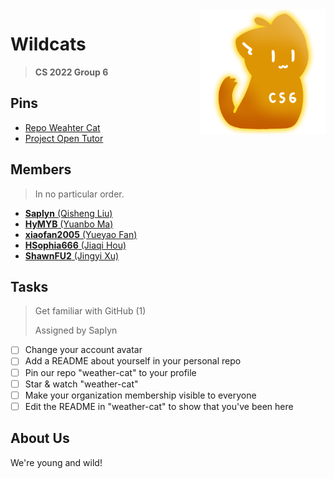 <img src="https://github.com/CS-2022-Group-6/weahter-cat/raw/main/assets/CS6_Icon.png" align=right />

# Wildcats 

> **CS 2022 Group 6**

## Pins

- [Repo Weahter Cat](https://github.com/CS-2022-Group-6/weahter-cat)
- [Project Open Tutor](https://github.com/CS-2022-Group-6/open-tutor)

## Members

> In no particular order.

- [**Saplyn** (Qisheng Liu)](https://github.com/Saplyn)
- [**HyMYB** (Yuanbo Ma)](https://github.com/HyMYB)
- [**xiaofan2005** (Yueyao Fan)](https://github.com/xiaofan2005)
- [**HSophia666** (Jiaqi Hou)](https://github.com/HSophia666)
- [**ShawnFU2** (Jingyi Xu)](https://github.com/ShawnFU2)

## Tasks

> Get familiar with GitHub (1)
>
> Assigned by Saplyn

- [ ] Change your account avatar
- [ ] Add a README about yourself in your personal repo
- [ ] Pin our repo "weather-cat" to your profile
- [ ] Star & watch "weather-cat"
- [ ] Make your organization membership visible to everyone
- [ ] Edit the README in "weather-cat" to show that you've been here

## About Us

We're young and wild!
